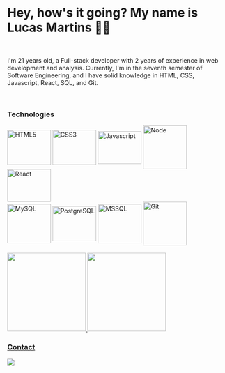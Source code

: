 # Hey, how's it going? My name is Lucas Martins 👋😎
<br>

I'm 21 years old, a Full-stack developer with 2 years of experience in web development and analysis. Currently, I'm in the seventh semester of Software Engineering, and I have solid knowledge in HTML, CSS, Javascript, React, SQL, and Git.

<br>

### Technologies   
   
<div style="display: inline_block">
   <img align="center" alt="HTML5" height="80" width="100" src="https://cdn.jsdelivr.net/gh/devicons/devicon/icons/html5/html5-original-wordmark.svg" />
   <img align="center" alt="CSS3" height="80" width="100" src="https://cdn.jsdelivr.net/gh/devicons/devicon/icons/css3/css3-original-wordmark.svg" />
   <img align="center" alt="Javascript" height="75" width="100" src="https://cdn.jsdelivr.net/gh/devicons/devicon/icons/javascript/javascript-original.svg" />
   <img align="center" alt="Node" height="100" width="100" src="https://cdn.jsdelivr.net/gh/devicons/devicon/icons/nodejs/nodejs-original-wordmark.svg" />
   <img align="center" alt="React" height="75" width="100" src="https://cdn.jsdelivr.net/gh/devicons/devicon/icons/react/react-original-wordmark.svg" />
   <br>
   <img align="center" alt="MySQL" height="90" width="100" src="https://cdn.jsdelivr.net/gh/devicons/devicon/icons/mysql/mysql-original-wordmark.svg" />
   <img align="center" alt="PostgreSQL" height="80" width="100" src="https://cdn.jsdelivr.net/gh/devicons/devicon/icons/postgresql/postgresql-original-wordmark.svg" />
   <img align="center" alt="MSSQL" height="90" width="100" src="https://cdn.jsdelivr.net/gh/devicons/devicon/icons/microsoftsqlserver/microsoftsqlserver-plain-wordmark.svg" />
   <img align="center" alt="Git" height="100" width="100" src="https://cdn.jsdelivr.net/gh/devicons/devicon/icons/git/git-original-wordmark.svg" />
</div>

<!--<br>-->
<br>

<div>
   <a href="https://github.com/lucaslmartins">
   <img height="180em" src="https://github-readme-stats.vercel.app/api/top-langs/?username=lucaslmartins&layout=compact&langs_count=7&theme=dracula"/>
   <img height="180em" src="https://github-readme-stats.vercel.app/api?username=lucaslmartins&show_icons=true&theme=dracula&include_all_commits=true&count_private=true"/>
</div>


### Contact  
<a href="https://www.linkedin.com/in/lucasluanmartins/" target="_blank"><img src="https://img.shields.io/badge/LinkedIn-0077B5?style=for-the-badge&logo=linkedin&logoColor=white"></a>

<br>
<!--
[![Top Langs](https://github-readme-stats.vercel.app/api/top-langs/?username=LucasLMartins&layout=compact)](https://github.com/LucasLMartins/github-readme-stats)
-->
<br>
<!--
![Snake animation](https://github.com/LucasLMartins/LucasLMartins/blob/output/github-contribution-grid-snake.svg)
-->





<!--
**LucasLMartins/LucasLMartins** is a ✨ _special_ ✨ repository because its `README.md` (this file) appears on your GitHub profile.

Here are some ideas to get you started:

- 🔭 I’m currently working on ...
- 🌱 I’m currently learning ...
- 👯 I’m looking to collaborate on ...
- 🤔 I’m looking for help with ...
- 💬 Ask me about ...
- 📫 How to reach me: ...
- 😄 Pronouns: ...
- ⚡ Fun fact: ...
-->
